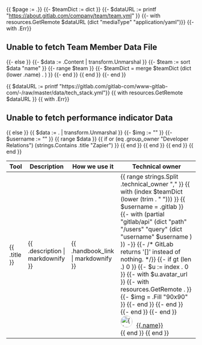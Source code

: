 {{ $page := .}}
{{- $teamDict := dict }}
{{- $dataURL := printf "https://about.gitlab.com/company/team/team.yml" }}
{{- with resources.GetRemote $dataURL (dict "mediaType" "application/yaml")}}
  {{- with .Err}}
    <h2>Unable to fetch Team Member Data File</h2>
  {{- else }}
      {{- $data := .Content | transform.Unmarshal }}
      {{- $team := sort $data "name" }}
      {{- range $team }}
          {{- $teamDict = merge $teamDict (dict (lower .name) . ) }}
      {{- end }}
  {{ end }}
{{- end }}


  <table>
    <thead>
      <tr>
        <th>
          Tool
        </th>
        <th>
          Description
        </th>
        <th>
          How we use it
        </th>
        <th>
          Technical owner
        </th>
      </tr>
    </thead>
    <tbody>
{{ $dataURL := printf "https://gitlab.com/gitlab-com/www-gitlab-com/-/raw/master/data/tech_stack.yml"}}
{{ with resources.GetRemote $dataURL }}
  {{ with .Err}}
    <h2>Unable to fetch performance indicator Data</h2>
  {{ else }}
    {{ $data := . | transform.Unmarshal }}
    {{- $img := "" }}
    {{- $username := "" }}
    {{ range $data }}
    {{ if or (eq .group_owner "Developer Relations") (strings.Contains .title "Zapier") }}
        <tr>
            <td>{{ .title }}</td>
            <td>{{ .description | markdownify }}</td>
            <td>{{ .handbook_link | markdownify }}</td>
            <td>
                {{ range strings.Split .technical_owner "," }}
                {{ with (index $teamDict (lower (trim . " "))) }}
                    {{ $username = .gitlab }}
                    {{- with (partial "gitlab/api" (dict
                                "path" "/users"
                                "query" (dict
                                  "username" $username
                                )
                        ))
                    -}}
                      {{- /* GitLab returns '[]' instead of nothing. */}}
                      {{- if gt (len .) 0 }}
                        {{- $u := index . 0 }}
                        {{- with $u.avatar_url }}
                          {{- with resources.GetRemote . }}
                            {{- $img = .Fill "90x90" }}
                          {{- end }}
                        {{- end }}
                      {{- end }}
                    {{- end }}
                      <a href="https://gitlab.com/{{ .gitlab }}"><img class="avatar" src="{{ $img.RelPermalink }}" width="{{ .img.Width }}" height="{{ .img.Height }}" alt="{{ .name }}">{{.name}}</a><br>
                  {{ end }}
                {{ end }}
              </td>
        </tr>
        {{ end }}
    {{ end }}
    {{ end }}
{{ end }}
    </tbody>
  </table>

<style>
      img.avatar {
      width: 30px;
      height: 30px;
      max-width: 30px;
      max-height: 30px;
      overflow: hidden;
      margin-right: 10px;
      border-radius: 50%;
      border: 1px solid lightgray;
      aspect-ratio: auto 90 / 90;
      overflow-clip-margin: content-box;
      }
  </style>
